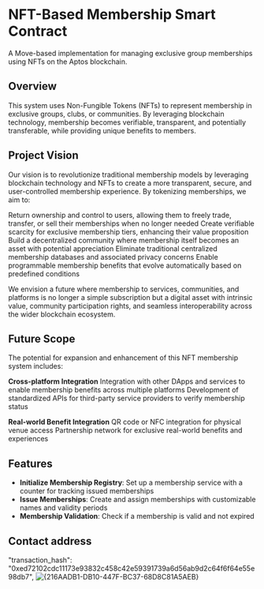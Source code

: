 # NFT-Based Membership Smart Contract

A Move-based implementation for managing exclusive group memberships using NFTs on the Aptos blockchain.

## Overview

This system uses Non-Fungible Tokens (NFTs) to represent membership in exclusive groups, clubs, or communities. By leveraging blockchain technology, membership becomes verifiable, transparent, and potentially transferable, while providing unique benefits to members.

## Project Vision
Our vision is to revolutionize traditional membership models by leveraging blockchain technology and NFTs to create a more transparent, secure, and user-controlled membership experience. By tokenizing memberships, we aim to:

Return ownership and control to users, allowing them to freely trade, transfer, or sell their memberships when no longer needed
Create verifiable scarcity for exclusive membership tiers, enhancing their value proposition
Build a decentralized community where membership itself becomes an asset with potential appreciation
Eliminate traditional centralized membership databases and associated privacy concerns
Enable programmable membership benefits that evolve automatically based on predefined conditions

We envision a future where membership to services, communities, and platforms is no longer a simple subscription but a digital asset with intrinsic value, community participation rights, and seamless interoperability across the wider blockchain ecosystem.

## Future Scope
The potential for expansion and enhancement of this NFT membership system includes:

**Cross-platform Integration**
Integration with other DApps and services to enable membership benefits across multiple platforms
Development of standardized APIs for third-party service providers to verify membership status

**Real-world Benefit Integration**
QR code or NFC integration for physical venue access
Partnership network for exclusive real-world benefits and experiences

## Features

- **Initialize Membership Registry**: Set up a membership service with a counter for tracking issued memberships
- **Issue Memberships**: Create and assign memberships with customizable names and validity periods
- **Membership Validation**: Check if a membership is valid and not expired

## Contact address
"transaction_hash": "0xed72102cdc11173e93832c458c42e59391739a6d56ab9d2c64f6f64e55e98db7",
![{216AADB1-DB10-447F-BC37-68D8C81A5AEB}](https://github.com/user-attachments/assets/f6560d78-f86a-48f3-93a8-644b163c92de)

